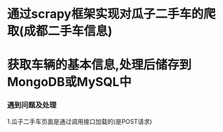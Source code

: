 # 通过scrapy框架实现对瓜子二手车的爬取(成都二手车信息)
# 获取车辆的基本信息,处理后储存到MongoDB或MySQL中


### 遇到问题及处理

1.瓜子二手车页面是通过调用接口加载的(是POST请求)

